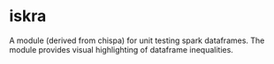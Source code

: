 # iskra
A module (derived from chispa) for unit testing spark dataframes. The module provides visual highlighting of dataframe inequalities.
